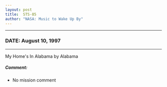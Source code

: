 ```yaml
---
layout: post
title:  STS-85
author: "NASA: Music to Wake Up By"
---
```


----
### DATE: August 10, 1997
----
My Home's In Alabama by Alabama

##### Comment:
* No mission comment
